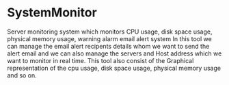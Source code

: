 # SystemMonitor
Server monitoring system which monitors CPU usage, disk space usage, physical memory usage, warning alarm email alert system
In this tool we can manage the email alert recipents details whom we want to send the alert email and we can also manage the servers
and Host address which we want to monitor in real time.
This tool also consist of the Graphical representation of the cpu usage, disk space usage, physical memory usage and so on.
